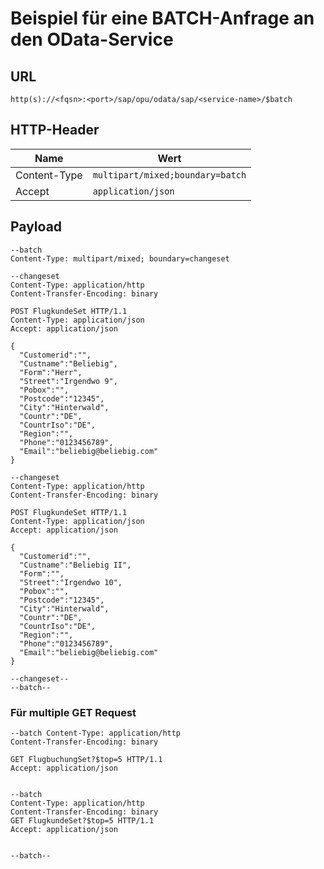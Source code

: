 # Beispiel für eine BATCH-Anfrage an den OData-Service 

## URL
`http(s)://<fqsn>:<port>/sap/opu/odata/sap/<service-name>/$batch`

## HTTP-Header
| Name         | Wert                             |
|--------------|----------------------------------|
| Content-Type | `multipart/mixed;boundary=batch` |
| Accept       | `application/json`               |

## Payload
```
--batch
Content-Type: multipart/mixed; boundary=changeset

--changeset
Content-Type: application/http
Content-Transfer-Encoding: binary

POST FlugkundeSet HTTP/1.1
Content-Type: application/json
Accept: application/json

{
  "Customerid":"",
  "Custname":"Beliebig",
  "Form":"Herr",
  "Street":"Irgendwo 9",
  "Pobox":"",
  "Postcode":"12345",
  "City":"Hinterwald",
  "Countr":"DE",
  "CountrIso":"DE",
  "Region":"",
  "Phone":"0123456789",
  "Email":"beliebig@beliebig.com"
}

--changeset
Content-Type: application/http
Content-Transfer-Encoding: binary

POST FlugkundeSet HTTP/1.1
Content-Type: application/json
Accept: application/json

{
  "Customerid":"",
  "Custname":"Beliebig II",
  "Form":"",
  "Street":"Irgendwo 10",
  "Pobox":"",
  "Postcode":"12345",
  "City":"Hinterwald",
  "Countr":"DE",
  "CountrIso":"DE",
  "Region":"",
  "Phone":"0123456789",
  "Email":"beliebig@beliebig.com"
}

--changeset--
--batch--
```
### Für multiple GET Request

```
--batch Content-Type: application/http
Content-Transfer-Encoding: binary

GET FlugbuchungSet?$top=5 HTTP/1.1
Accept: application/json


--batch
Content-Type: application/http
Content-Transfer-Encoding: binary
GET FlugkundeSet?$top=5 HTTP/1.1
Accept: application/json


--batch--
```

